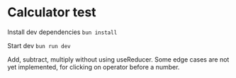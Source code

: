 # Calculator test

Install dev dependencies
`bun install`

Start dev
`bun run dev`

Add, subtract, multiply without using useReducer.
Some edge cases are not yet implemented, for clicking on operator before a number.
